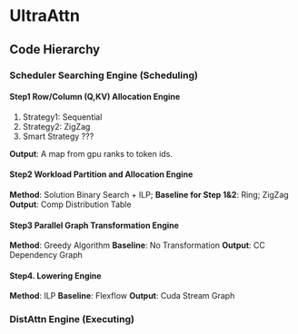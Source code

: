 # UltraAttn

## Code Hierarchy
### Scheduler Searching Engine (Scheduling)

#### Step1 Row/Column (Q,KV) Allocation Engine

1. Strategy1: Sequential
2. Strategy2: ZigZag
3. Smart Strategy ???

**Output**: A map from gpu ranks to token ids.

#### Step2 Workload Partition and Allocation Engine

**Method**: Solution Binary Search + ILP; 
**Baseline for Step 1&2**: Ring; ZigZag
**Output**: Comp Distribution Table

#### Step3 Parallel Graph Transformation Engine

**Method**: Greedy Algorithm
**Baseline**: No Transformation
**Output**: CC Dependency Graph

#### Step4. Lowering Engine

**Method**: ILP
**Baseline**: Flexflow
**Output**: Cuda Stream Graph

### DistAttn Engine (Executing)
